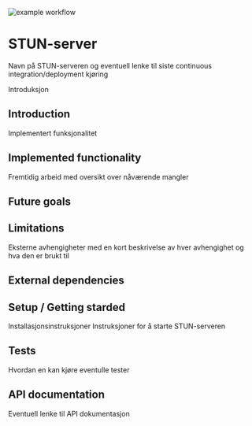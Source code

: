 ![example workflow](https://github.com/Jesper-Hustad/STUN-server/actions/workflows/main.yml/badge.svg)
# STUN-server


Navn på STUN-serveren og eventuell lenke til siste continuous integration/deployment kjøring

Introduksjon
## Introduction


Implementert funksjonalitet
## Implemented functionality

Fremtidig arbeid med oversikt over nåværende mangler
## Future goals

## Limitations


Eksterne avhengigheter med en kort beskrivelse av hver avhengighet og hva den er brukt til
## External dependencies


## Setup / Getting starded
Installasjonsinstruksjoner
Instruksjoner for å starte STUN-serveren

## Tests
Hvordan en kan kjøre eventulle tester

## API documentation
Eventuell lenke til API dokumentasjon
